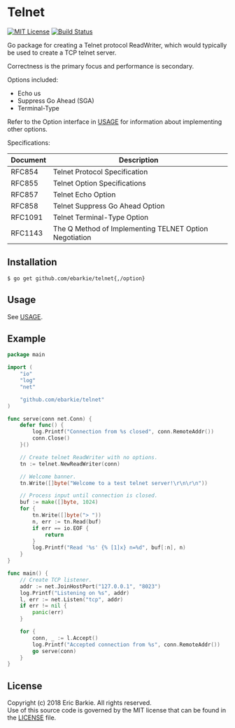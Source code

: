 # Telnet

[![MIT License](https://img.shields.io/badge/license-MIT-blue.svg?style=flat)](http://choosealicense.com/licenses/mit/)
[![Build Status](https://travis-ci.org/ebarkie/telnet.svg?branch=master)](https://travis-ci.org/ebarkie/telnet)

Go package for creating a Telnet protocol ReadWriter, which would typically be
used to create a TCP telnet server.

Correctness is the primary focus and performance is secondary.

Options included:
* Echo us
* Suppress Go Ahead (SGA)
* Terminal-Type

Refer to the Option interface in [USAGE](USAGE.md) for information about
implementing other options.

Specifications:

| Document | Description                                            |
|----------|--------------------------------------------------------|
| RFC854   | Telnet Protocol Specification                          |
| RFC855   | Telnet Option Specifications                           |
| RFC857   | Telnet Echo Option                                     |
| RFC858   | Telnet Suppress Go Ahead Option                        |
| RFC1091  | Telnet Terminal-Type Option                            |
| RFC1143  | The Q Method of Implementing TELNET Option Negotiation |

## Installation

```
$ go get github.com/ebarkie/telnet{,/option}
```

## Usage

See [USAGE](USAGE.md).

## Example

```go
package main

import (
	"io"
	"log"
	"net"

	"github.com/ebarkie/telnet"
)

func serve(conn net.Conn) {
	defer func() {
		log.Printf("Connection from %s closed", conn.RemoteAddr())
		conn.Close()
	}()

	// Create telnet ReadWriter with no options.
	tn := telnet.NewReadWriter(conn)

	// Welcome banner.
	tn.Write([]byte("Welcome to a test telnet server!\r\n\r\n"))

	// Process input until connection is closed.
	buf := make([]byte, 1024)
	for {
		tn.Write([]byte("> "))
		n, err := tn.Read(buf)
		if err == io.EOF {
			return
		}
		log.Printf("Read '%s' {% [1]x} n=%d", buf[:n], n)
	}
}

func main() {
	// Create TCP listener.
	addr := net.JoinHostPort("127.0.0.1", "8023")
	log.Printf("Listening on %s", addr)
	l, err := net.Listen("tcp", addr)
	if err != nil {
		panic(err)
	}

	for {
		conn, _ := l.Accept()
		log.Printf("Accepted connection from %s", conn.RemoteAddr())
		go serve(conn)
	}
}
```

## License

Copyright (c) 2018 Eric Barkie. All rights reserved.  
Use of this source code is governed by the MIT license
that can be found in the [LICENSE](LICENSE) file.
